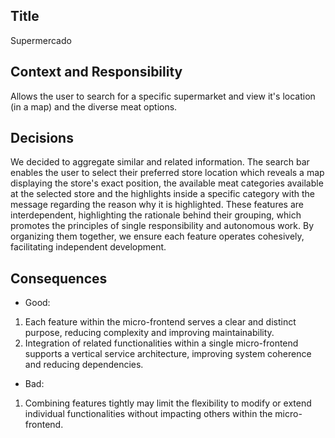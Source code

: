 <!-- 
Justify using arguments related to
- Simplicity
- Single responsibility
- Reusability
- Independent deployment
- Autonomous teams
- Vertical services
- Flexibility
- Define the responsibility of each
micro-frontend 
-->

## Title
Supermercado
## Context and Responsibility
Allows the user to search for a specific supermarket and view it's location (in a map) and the diverse meat options.
## Decisions
We decided to aggregate similar and related information. The search bar enables the user to select their preferred store location which reveals a map displaying the store's exact position, the available meat categories available at the selected store and the highlights inside a specific category with the message regarding the reason why it is highlighted. 
These features are interdependent, highlighting the rationale behind their grouping, which promotes the principles of single responsibility and autonomous work. By organizing them together, we ensure each feature operates cohesively, facilitating independent development.
## Consequences
* Good:
1. Each feature within the micro-frontend serves a clear and distinct purpose, reducing complexity and improving maintainability.
2. Integration of related functionalities within a single micro-frontend supports a vertical service architecture, improving system coherence and reducing dependencies.
* Bad:
1. Combining features tightly may limit the flexibility to modify or extend individual functionalities without impacting others within the micro-frontend.